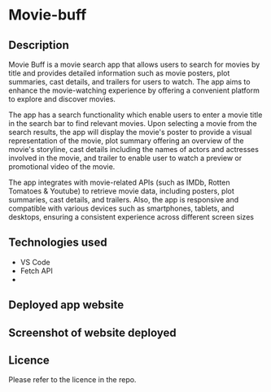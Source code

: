 # Movie-buff

## Description
 
Movie Buff is a movie search app that allows users to search for movies by title and provides detailed information such as movie posters, plot summaries, cast details, and trailers for users to watch. The app aims to enhance the movie-watching experience by offering a convenient platform to explore and discover movies.

The app has a search functionality which enable users to enter a movie title in the search bar to find relevant movies.
Upon selecting a movie from the search results, the app will display the movie's poster to provide a visual representation of the movie, plot summary offering an overview of the movie's storyline, cast details including the names of actors and actresses involved in the movie, and trailer to enable user to watch a preview or promotional video of the movie.

The app integrates with movie-related APIs (such as IMDb, Rotten Tomatoes & Youtube) to retrieve movie data, including posters, plot summaries, cast details, and trailers.
Also, the app is responsive and compatible with various devices such as smartphones, tablets, and desktops, ensuring a consistent experience across different screen sizes


## Technologies used

- VS Code
- Fetch API
- 


## Deployed app website



## Screenshot of website deployed



## Licence

Please refer to the licence in the repo.